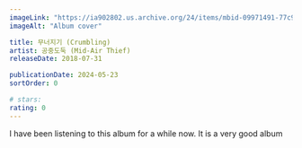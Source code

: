 ```yaml
---
imageLink: "https://ia902802.us.archive.org/24/items/mbid-09971491-77c9-4a86-92ff-0c2d41a8377c/mbid-09971491-77c9-4a86-92ff-0c2d41a8377c-25050218252_thumb500.jpg"
imageAlt: "Album cover"

title: 무너지기 (Crumbling)
artist: 공중도둑 (Mid‐Air Thief)
releaseDate: 2018-07-31

publicationDate: 2024-05-23
sortOrder: 0

# stars:
rating: 0
---
```


I have been listening to this album for a while now. It is a very good album